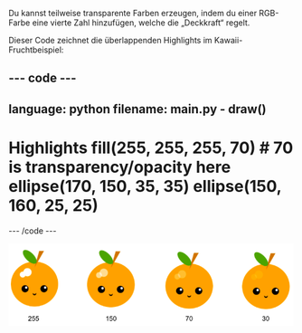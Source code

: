 Du kannst teilweise transparente Farben erzeugen, indem du einer RGB-Farbe eine vierte Zahl hinzufügen, welche die „Deckkraft“ regelt.

Dieser Code zeichnet die überlappenden Highlights im Kawaii-Fruchtbeispiel:

--- code ---
---
language: python
filename: main.py - draw()
---

  # Highlights fill(255, 255, 255, 70) # 70 is transparency/opacity here ellipse(170, 150, 35, 35) ellipse(150, 160, 25, 25)

--- /code ---

![Kawaii-Fruchtbild mit Highlights in unterschiedlicher Deckkraft: 30, 70, 150, 255. 30 hat eine geringere Deckkraft und 255 ist vollständig deckend](images/opacity.png)


